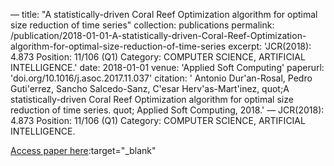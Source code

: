 —
title: "A statistically-driven Coral Reef Optimization algorithm for optimal size reduction of time series"
collection: publications
permalink: /publication/2018-01-01-A-statistically-driven-Coral-Reef-Optimization-algorithm-for-optimal-size-reduction-of-time-series
excerpt: 'JCR(2018): 4.873 Position: 11/106 (Q1) Category: COMPUTER SCIENCE, ARTIFICIAL INTELLIGENCE.'
date: 2018-01-01
venue: 'Applied Soft Computing'
paperurl: 'doi.org/10.1016/j.asoc.2017.11.037'
citation: ' Antonio Dur&apos;an-Rosal,  Pedro Guti&apos;errez,  Sancho Salcedo-Sanz,  C&apos;esar Herv&apos;as-Mart&apos;inez,    quot;A statistically-driven Coral Reef Optimization algorithm for optimal size reduction of time series.   quot; Applied Soft Computing, 2018.'
—
JCR(2018): 4.873 Position: 11/106 (Q1) Category: COMPUTER SCIENCE, ARTIFICIAL INTELLIGENCE.

[Access paper here](doi.org/10.1016/j.asoc.2017.11.037):target="_blank"